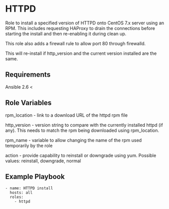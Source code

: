 HTTPD
=========

Role to install a specified version of HTTPD onto CentOS 7.x server using an RPM. This includes requesting HAProxy to drain the connections before starting the install and then re-enabling it during clean up.

This role also adds a firewall rule to allow port 80 through firewalld.

This will re-install if http_version and the current version installed are the same.

Requirements
------------

Ansible 2.6 <

Role Variables
--------------

rpm_location - link to a download URL of the httpd rpm file

http_version - version string to compare with the currently installed httpd (if any). This needs to match the rpm being downloaded using rpm_location.

rpm_name - variable to allow changing the name of the rpm used temporarily by the role

action - provide capability to reinstall or downgrade using yum. Possible values: reinstall, downgrade, normal

Example Playbook
----------------

```
- name: HTTPD install
  hosts: all
  roles:
    - httpd
```
